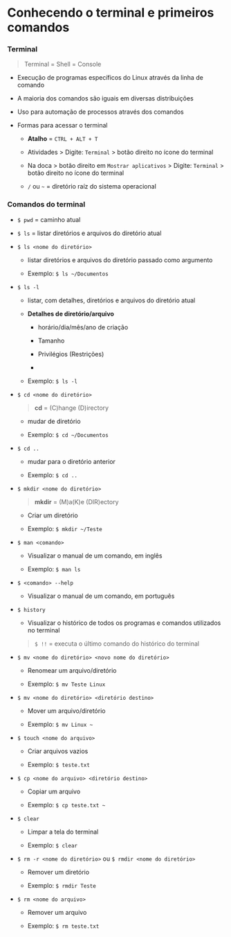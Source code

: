 # Conhecendo o terminal e primeiros comandos

### Terminal

> Terminal = Shell = Console

* Execução de programas específicos do Linux através da linha de comando

* A maioria dos comandos são iguais em diversas distribuições

* Uso para automação de processos através dos comandos

* Formas para acessar o terminal

  * **Atalho** = `CTRL + ALT + T`

  * Atividades > Digite: `Terminal` > botão direito no ícone do terminal 

  * Na doca > botão direito em `Mostrar aplicativos` > Digite: `Terminal` > botão direito no ícone do terminal 

  * `/` ou `~` = diretório raíz do sistema operacional

### Comandos do terminal

* `$ pwd` = caminho atual

* `$ ls` = listar diretórios e arquivos do diretório atual

* `$ ls <nome do diretório>`

  * listar diretórios e arquivos do diretório passado como argumento

  * Exemplo: `$ ls ~/Documentos`

* `$ ls -l`

  * listar, com detalhes, diretórios e arquivos do diretório atual

  * **Detalhes de diretório/arquivo** 

    * horário/dia/mês/ano de criação

    * Tamanho

    * Privilégios (Restrições)

    * 

  * Exemplo: `$ ls -l`

* `$ cd <nome do diretório>`

  > **cd** = (C)hange (D)irectory 

  * mudar de diretório

  * Exemplo: `$ cd ~/Documentos`

* `$ cd ..`

  * mudar para o diretório anterior

  * Exemplo: `$ cd ..`

* `$ mkdir <nome do diretório>`

  > **mkdir** = (M)a(K)e (DIR)ectory

  * Criar um diretório

  * Exemplo: `$ mkdir ~/Teste`

* `$ man <comando>`

  * Visualizar o manual de um comando, em inglês

  * Exemplo: `$ man ls`

* `$ <comando> --help`

  * Visualizar o manual de um comando, em português

* `$ history`

  * Visualizar o histórico de todos os programas e comandos utilizados no terminal

  > `$ !!` = executa o último comando do histórico do terminal

* `$ mv <nome do diretório> <novo nome do diretório>`

  * Renomear um arquivo/diretório

  * Exemplo: `$ mv Teste Linux`

* `$ mv <nome do diretório> <diretório destino>`

  * Mover um arquivo/diretório

  * Exemplo: `$ mv Linux ~`

* `$ touch <nome do arquivo>`

  * Criar arquivos vazios

  * Exemplo: `$ teste.txt`

* `$ cp <nome do arquivo> <diretório destino>`

  * Copiar um arquivo

  * Exemplo: `$ cp teste.txt ~`

* `$ clear`

  * Limpar a tela do terminal

  * Exemplo: `$ clear`

* `$ rm -r <nome do diretório>` ou `$ rmdir <nome do diretório>`

  * Remover um diretório

  * Exemplo: `$ rmdir Teste`

* `$ rm <nome do arquivo>`

  * Remover um arquivo

  * Exemplo: `$ rm teste.txt`